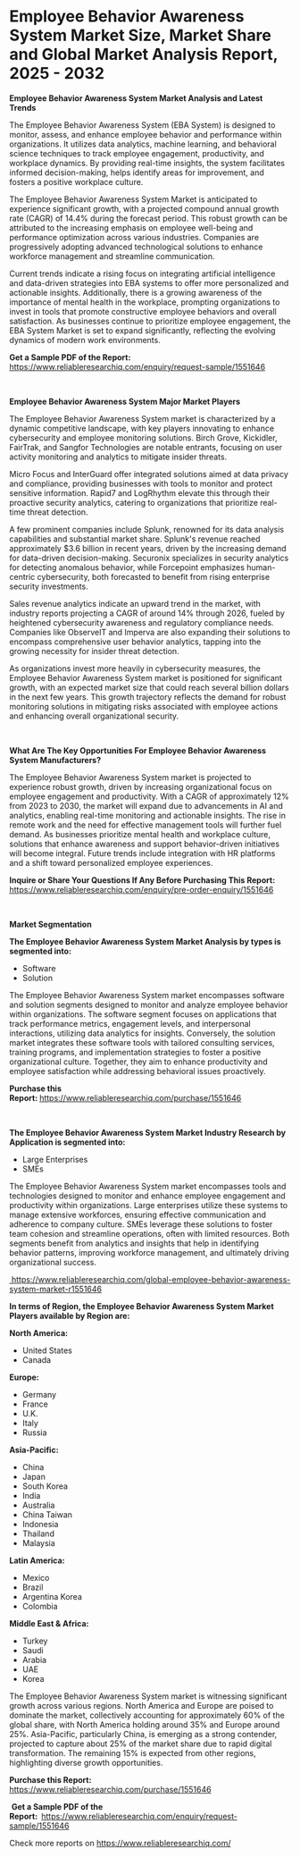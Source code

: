 <p><h1>Employee Behavior Awareness System Market Size, Market Share and Global Market Analysis Report, 2025 - 2032</h1></p><p><strong>Employee Behavior Awareness System Market Analysis and Latest Trends</strong></p>
<p><p>The Employee Behavior Awareness System (EBA System) is designed to monitor, assess, and enhance employee behavior and performance within organizations. It utilizes data analytics, machine learning, and behavioral science techniques to track employee engagement, productivity, and workplace dynamics. By providing real-time insights, the system facilitates informed decision-making, helps identify areas for improvement, and fosters a positive workplace culture.</p><p>The Employee Behavior Awareness System Market is anticipated to experience significant growth, with a projected compound annual growth rate (CAGR) of 14.4% during the forecast period. This robust growth can be attributed to the increasing emphasis on employee well-being and performance optimization across various industries. Companies are progressively adopting advanced technological solutions to enhance workforce management and streamline communication.</p><p>Current trends indicate a rising focus on integrating artificial intelligence and data-driven strategies into EBA systems to offer more personalized and actionable insights. Additionally, there is a growing awareness of the importance of mental health in the workplace, prompting organizations to invest in tools that promote constructive employee behaviors and overall satisfaction. As businesses continue to prioritize employee engagement, the EBA System Market is set to expand significantly, reflecting the evolving dynamics of modern work environments.</p></p>
<p><strong>Get a Sample PDF of the Report:&nbsp;</strong> <a href="https://www.reliableresearchiq.com/enquiry/request-sample/1551646?utm_campaign=2716&utm_medium=2&utm_source=Github&utm_content=ia&utm_term=11032025&utm_id=employee-behavior-awareness-system">https://www.reliableresearchiq.com/enquiry/request-sample/1551646</a></p>
<p>&nbsp;</p>
<p><strong>Employee Behavior Awareness System Major Market Players</strong></p>
<p><p>The Employee Behavior Awareness System market is characterized by a dynamic competitive landscape, with key players innovating to enhance cybersecurity and employee monitoring solutions. Birch Grove, Kickidler, FairTrak, and Sangfor Technologies are notable entrants, focusing on user activity monitoring and analytics to mitigate insider threats. </p><p>Micro Focus and InterGuard offer integrated solutions aimed at data privacy and compliance, providing businesses with tools to monitor and protect sensitive information. Rapid7 and LogRhythm elevate this through their proactive security analytics, catering to organizations that prioritize real-time threat detection.</p><p>A few prominent companies include Splunk, renowned for its data analysis capabilities and substantial market share. Splunk's revenue reached approximately $3.6 billion in recent years, driven by the increasing demand for data-driven decision-making. Securonix specializes in security analytics for detecting anomalous behavior, while Forcepoint emphasizes human-centric cybersecurity, both forecasted to benefit from rising enterprise security investments.</p><p>Sales revenue analytics indicate an upward trend in the market, with industry reports projecting a CAGR of around 14% through 2026, fueled by heightened cybersecurity awareness and regulatory compliance needs. Companies like ObserveIT and Imperva are also expanding their solutions to encompass comprehensive user behavior analytics, tapping into the growing necessity for insider threat detection.</p><p>As organizations invest more heavily in cybersecurity measures, the Employee Behavior Awareness System market is positioned for significant growth, with an expected market size that could reach several billion dollars in the next few years. This growth trajectory reflects the demand for robust monitoring solutions in mitigating risks associated with employee actions and enhancing overall organizational security.</p></p>
<p>&nbsp;</p>
<p><strong>What Are The Key Opportunities For Employee Behavior Awareness System Manufacturers?</strong></p>
<p><p>The Employee Behavior Awareness System market is projected to experience robust growth, driven by increasing organizational focus on employee engagement and productivity. With a CAGR of approximately 12% from 2023 to 2030, the market will expand due to advancements in AI and analytics, enabling real-time monitoring and actionable insights. The rise in remote work and the need for effective management tools will further fuel demand. As businesses prioritize mental health and workplace culture, solutions that enhance awareness and support behavior-driven initiatives will become integral. Future trends include integration with HR platforms and a shift toward personalized employee experiences.</p></p>
<p><strong>Inquire or Share Your Questions If Any Before Purchasing This Report:</strong> <a href="https://www.reliableresearchiq.com/enquiry/pre-order-enquiry/1551646?utm_campaign=2716&utm_medium=2&utm_source=Github&utm_content=ia&utm_term=11032025&utm_id=employee-behavior-awareness-system">https://www.reliableresearchiq.com/enquiry/pre-order-enquiry/1551646</a></p>
<p>&nbsp;</p>
<p><strong>Market Segmentation</strong></p>
<p><strong>The Employee Behavior Awareness System Market Analysis by types is segmented into:</strong></p>
<p><ul><li>Software</li><li>Solution</li></ul></p>
<p><p>The Employee Behavior Awareness System market encompasses software and solution segments designed to monitor and analyze employee behavior within organizations. The software segment focuses on applications that track performance metrics, engagement levels, and interpersonal interactions, utilizing data analytics for insights. Conversely, the solution market integrates these software tools with tailored consulting services, training programs, and implementation strategies to foster a positive organizational culture. Together, they aim to enhance productivity and employee satisfaction while addressing behavioral issues proactively.</p></p>
<p><strong>Purchase this Report:&nbsp;</strong><a href="https://www.reliableresearchiq.com/purchase/1551646?utm_campaign=2716&utm_medium=2&utm_source=Github&utm_content=ia&utm_term=11032025&utm_id=employee-behavior-awareness-system">https://www.reliableresearchiq.com/purchase/1551646</a></p>
<p>&nbsp;</p>
<p><strong>The Employee Behavior Awareness System Market Industry Research by Application is segmented into:</strong></p>
<p><ul><li>Large Enterprises</li><li>SMEs</li></ul></p>
<p><p>The Employee Behavior Awareness System market encompasses tools and technologies designed to monitor and enhance employee engagement and productivity within organizations. Large enterprises utilize these systems to manage extensive workforces, ensuring effective communication and adherence to company culture. SMEs leverage these solutions to foster team cohesion and streamline operations, often with limited resources. Both segments benefit from analytics and insights that help in identifying behavior patterns, improving workforce management, and ultimately driving organizational success.</p></p>
<p><a href="https://www.reliableresearchiq.com/global-employee-behavior-awareness-system-market-r1551646?utm_campaign=2716&utm_medium=2&utm_source=Github&utm_content=ia&utm_term=11032025&utm_id=employee-behavior-awareness-system">&nbsp;https://www.reliableresearchiq.com/global-employee-behavior-awareness-system-market-r1551646</a></p>
<p><strong>In terms of Region, the Employee Behavior Awareness System Market Players available by Region are:</strong></p>
<p>
    <p> <strong> North America: </strong>
        <ul>
            <li>United States</li>
            <li>Canada</li>
        </ul>
        </p> 
    <p> <strong> Europe: </strong>
        <ul>
            <li>Germany</li>
            <li>France</li>
            <li>U.K.</li>
            <li>Italy</li>
            <li>Russia</li>
        </ul>
        </p> 
    <p> <strong> Asia-Pacific: </strong>
        <ul>
            <li>China</li>
            <li>Japan</li>
            <li>South Korea</li>
            <li>India</li>
            <li>Australia</li>
            <li>China Taiwan</li>
            <li>Indonesia</li>
            <li>Thailand</li>
            <li>Malaysia</li>
        </ul>
        </p> 
    <p> <strong> Latin America: </strong>
        <ul>
            <li>Mexico</li>
            <li>Brazil</li>
            <li>Argentina Korea</li>
            <li>Colombia</li>
        </ul>
        </p> 
    <p> <strong> Middle East & Africa: </strong>
        <ul>
            <li>Turkey</li>
            <li>Saudi</li>
            <li>Arabia</li>
            <li>UAE</li>
            <li>Korea</li>
        </ul>
    </p>
    </p>
<p><p>The Employee Behavior Awareness System market is witnessing significant growth across various regions. North America and Europe are poised to dominate the market, collectively accounting for approximately 60% of the global share, with North America holding around 35% and Europe around 25%. Asia-Pacific, particularly China, is emerging as a strong contender, projected to capture about 25% of the market share due to rapid digital transformation. The remaining 15% is expected from other regions, highlighting diverse growth opportunities.</p></p>
<p><strong>Purchase this Report: </strong><a href="https://www.reliableresearchiq.com/purchase/1551646?utm_campaign=2716&utm_medium=2&utm_source=Github&utm_content=ia&utm_term=11032025&utm_id=employee-behavior-awareness-system">https://www.reliableresearchiq.com/purchase/1551646</a></p>
<p>&nbsp;<strong>Get a Sample PDF of the Report:&nbsp;&nbsp;</strong><a href="https://www.reliableresearchiq.com/enquiry/request-sample/1551646?utm_campaign=2716&utm_medium=2&utm_source=Github&utm_content=ia&utm_term=11032025&utm_id=employee-behavior-awareness-system">https://www.reliableresearchiq.com/enquiry/request-sample/1551646</a></p>
<p><strong></strong></p>
<p>Check more reports on <a href="https://www.reliableresearchiq.com/?utm_campaign=2716&utm_medium=2&utm_source=Github&utm_content=ia&utm_term=11032025&utm_id=employee-behavior-awareness-system">https://www.reliableresearchiq.com/</a></p>